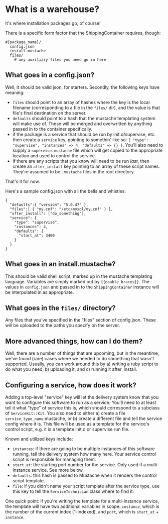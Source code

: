 # What is a warehouse?

It's where installation packages go, of course!

There is a specific form factor that the ShippingContainer requires, though:

    #{package_name}/
      config.json
      install.mustache
      files/
        # any auxiliary files you need go in here

## What goes in a config.json?

Well, it should be valid json, for starters. Secondly, the following keys have meaning:

 * `files` should point to an array of hashes where the key is the local filename (corresponding to a file in the `files/` dir), and the value is that file's final destination on the server.
 * `defaults` should point to a hash that the mustache templating system will make use of. These will be merged and overwritten by anything passed in to the container specifically.
 * if the package is a service that should be run by init.d/supervise, etc. then create a `service` key, pointing to somethin' like so: `{ "type": "supervise", "instances" => 4, "defaults" => {} }`. You'll also need to supply a `supervise.mustache` file which will get copied to the appropriate location and used to control the service.
 * if there are any scripts that you know will need to be run *last*, then create an `after_install` key pointing to an array of these script names. They're assumed to be `.mustache` files in the root directory.

That's it for now.

Here's a sample config.json with all the bells and whistles:

    {
      "defaults":{ "version": "5.0.47" },
      "files":[ { "my.cnf": "/etc/mysql/my.cnf" } ],
      "after_install": ["do_something"],
      "service": {
        "type": "supervise",
        "instances": 4,
        "defaults": {
          "start_at": 3400
        }
      }
    }

## What goes in an install.mustache?

This should be valid shell script, marked up in the mustache templating language. Variables are simply marked out by `{{double_braces}}`. The values in `config.json` and passed in to the `ShippingContainer` instance will be interpolated in as appropriate.

## What goes in the `files/` directory?

Any files that you've specified in the "files" section of config.json. These will be uploaded to the paths you specify on the server.

## More advanced things, how can I do them?

Well, there are a number of things that are upcoming, but in the meantime, we've found (rare) cases where we needed to do something that wasn't supported. Usually, you can work around this by a) writing a ruby script to do what you need, b) uploading it, and c) running it after_install.

## Configuring a service, how does it work?

Adding a top-level "service" key will let the delivery system know that you want to configure this software to run as a service. You'll need to at least tell it what "type" of service this is, which should correspond to a subclass of `ServiceKit::Kit`. You also need to either a) create a file `service_type_name`.mustache, or b) create a different file and tell the service config where it is. This file will be used as a template for the service's control script, e.g. it is a template init.d or supervise run file.

Known and utilized keys include:

 * `instances`: if there are going to be multiple instances of this software running, tell the delivery system how many here. Your service control script is responsible for managing them.
 * `start_at`: the starting port number for the service. Only used if a multi-instance service. See more below.
 * `defaults`: this hash is passed to Mustache when it renders the control script template.
 * `file`: if you didn't name your script template after the service type, use this key to tell the `ServiceTechnician` class where to find it.

One quick point: if you're writing the template for a multi-instance service, the template will have two additional variables in scope: `instance`, which is the number of the current index (1-indexed), and `port`, which is `start_at` + `instance`.
